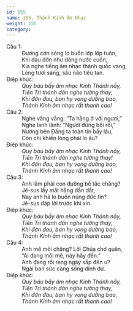 ```yaml
---
id: 155
name: 155. Thánh Kinh Âm Nhạc
weight: 155
category: 
---
```

<dl><dt>Câu 1:</dt><dd data-verse="1">Đương cơn sóng lo buồn lớp lớp tuôn, <br/>Khi đau đớn như dòng nước cuốn, <br/>Kia nghe tiếng âm nhạc thánh quốc vang, <br/>Lòng tươi sáng, sầu não tiêu tan. </dd><dt>Điệp khúc:</dt><dd data-chorus="1"><em>Quý báu bấy âm nhạc Kinh Thánh nầy, <br/>Tiên Tri thánh dân nghe tường thay, <br/>Khi đớn đau, ban hy vọng dường bao, <br/>Thánh Kinh âm nhạc rất thanh cao! </em></dd><dt>Câu 2:</dt><dd data-verse="2">Nghe văng vẳng: “Ta hằng ở với ngươi,” <br/>Nghe lanh lảnh: “Ngươi đừng bối rối,” <br/>Nương bên Đấng ta toàn tín bấy lâu, <br/>Còn chi khiến lòng phải lo âu? </dd><dt>Điệp khúc:</dt><dd data-chorus="1"><em>Quý báu bấy âm nhạc Kinh Thánh nầy, <br/>Tiên Tri thánh dân nghe tường thay! <br/>Khi đớn đau, ban hy vọng dường bao, <br/>Thánh Kinh âm nhạc rất thanh cao! </em></dd><dt>Câu 3:</dt><dd data-verse="3">Anh lâm phải con đường bế tắc chăng? <br/>Jê-sus lấy mắt hằng dẫn dắt, <br/>Nay anh há lo buồn núng đức tin? <br/>Jê-sus đáp lời trước khi xin. </dd><dt>Điệp khúc:</dt><dd data-chorus="1"><em>Quý báu bấy âm nhạc Kinh Thánh nầy, <br/>Tiên Tri thánh dân nghe tường thay, <br/>Khi đớn đau, ban hy vọng dường bao, <br/>Thánh Kinh âm nhạc rất thanh cao! </em></dd><dt>Câu 4:</dt><dd data-verse="4">Anh mê mỏi chăng? Lời Chúa chớ quên, <br/>“Ai đang mỏi mê, này hãy đến.” <br/>Anh đang rối reng ngày sắp đến ư? <br/>Ngài ban sức càng sống dinh dư. </dd><dt>Điệp khúc:</dt><dd data-chorus="1"><em>Quý báu bấy âm nhạc Kinh Thánh nầy, <br/>Tiên Tri thánh dân nghe tường thay, <br/>Khi đớn đau, ban hy vọng dường bao, <br/>Thánh Kinh âm nhạc rất thanh cao! </em></dd></dl>
